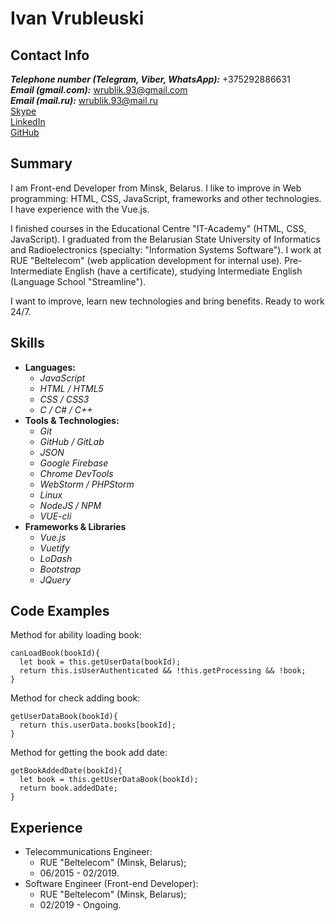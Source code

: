 # Ivan Vrubleuski  
## Contact Info  
__*Telephone number (Telegram, Viber, WhatsApp):*__ +375292886631  
__*Email (gmail.com):*__ wrublik.93@gmail.com  
__*Email (mail.ru):*__ wrublik.93@mail.ru  
[Skype](https://join.skype.com/invite/aAg7AECSjAPq)  
[LinkedIn](www.linkedin.com/in/wrublik93)  
[GitHub](https://github.com/wrublik93)  
## Summary
I am Front-end Developer from Minsk, Belarus. I like to improve 
in Web programming: HTML, CSS, JavaScript, frameworks and
other technologies. I have experience with the Vue.js.  
  
 I finished courses in the Educational Centre "IT-Academy"
(HTML, CSS, JavaScript). I graduated from the Belarusian State
University of Informatics and Radioelectronics (specialty:
"Information Systems Software"). I work at RUE "Beltelecom"
(web application development for internal use). Pre-Intermediate 
English (have a certificate), 
studying Intermediate English (Language School "Streamline").  
  
I want to improve, learn new technologies and bring benefits.
Ready to work 24/7.  
## Skills  
- **Languages:**   
  - *JavaScript* 
  - *HTML / HTML5* 
  - *CSS / CSS3* 
  - *C / C# / C++* 
- **Tools & Technologies:** 
  - *Git* 
  - *GitHub / GitLab* 
  - *JSON* 
  - *Google Firebase* 
  - *Chrome DevTools* 
  - *WebStorm / PHPStorm* 
  - *Linux* 
  - *NodeJS / NPM* 
  - *VUE-cli* 
- **Frameworks & Libraries** 
  - *Vue.js* 
  - *Vuetify* 
  - *LoDash* 
  - *Bootstrap* 
  - *JQuery*  
## Code Examples  
Method for ability loading book:

    canLoadBook(bookId){
      let book = this.getUserData(bookId);
      return this.isUserAuthenticated && !this.getProcessing && !book;
    }

Method for check adding book:

    getUserDataBook(bookId){
      return this.userData.books[bookId];
    }

Method for getting the book add date:

    getBookAddedDate(bookId){
      let book = this.getUserDataBook(bookId);
      return book.addedDate;
    }

## Experience  
- Telecommunications Engineer: 
  - RUE "Beltelecom" (Minsk, Belarus); 
  - 06/2015 - 02/2019. 
- Software Engineer (Front-end Developer): 
  - RUE "Beltelecom" (Minsk, Belarus); 
  -  02/2019 - Ongoing.  
 